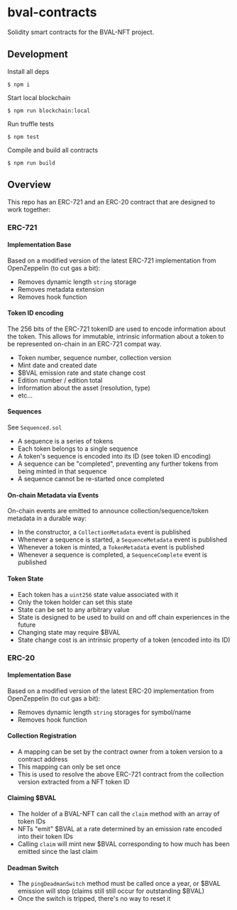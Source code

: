 # bval-contracts

Solidity smart contracts for the BVAL-NFT project.

## Development

Install all deps

```
$ npm i
```

Start local blockchain

```
$ npm run blockchain:local
```

Run truffle tests

```
$ npm test
```

Compile and build all contracts

```
$ npm run build
```

## Overview

This repo has an ERC-721 and an ERC-20 contract that are designed to work together:

### ERC-721

#### Implementation Base

Based on a modified version of the latest ERC-721 implementation from OpenZeppelin (to cut gas a bit):

* Removes dynamic length `string` storage
* Removes metadata extension
* Removes hook function

#### Token ID encoding

The 256 bits of the ERC-721 tokenID are used to encode information about the token. This allows for immutable, intrinsic information about a token to be represented on-chain in an ERC-721 compat way.

* Token number, sequence number, collection version
* Mint date and created date
* $BVAL emission rate and state change cost
* Edition number / edition total
* Information about the asset (resolution, type)
* etc...

#### Sequences

See `Sequenced.sol`

* A sequence is a series of tokens
* Each token belongs to a single sequence
* A token's sequence is encoded into its ID (see token ID encoding)
* A sequence can be "completed", preventing any further tokens from being minted in that sequence
* A sequence cannot be re-started once completed

#### On-chain Metadata via Events

On-chain events are emitted to announce collection/sequence/token metadata in a durable way:

* In the constructor, a `CollectionMetadata` event is published
* Whenever a sequence is started, a `SequenceMetadata` event is published
* Whenever a token is minted, a `TokenMetadata` event is published
* Whenever a sequence is completed, a `SequenceComplete` event is published

#### Token State

* Each token has a `uint256` state value associated with it
* Only the token holder can set this state
* State can be set to any arbitrary value
* State is designed to be used to build on and off chain experiences in the future
* Changing state may require $BVAL
* State change cost is an intrinsic property of a token (encoded into its ID)


### ERC-20

#### Implementation Base

Based on a modified version of the latest ERC-20 implementation from OpenZeppelin (to cut gas a bit):

* Removes dynamic length `string` storages for symbol/name
* Removes hook function

#### Collection Registration

* A mapping can be set by the contract owner from a token version to a contract address
* This mapping can only be set once
* This is used to resolve the above ERC-721 contract from the collection version extracted from a NFT token ID

#### Claiming $BVAL

* The holder of a BVAL-NFT can call the `claim` method with an array of token IDs
* NFTs "emit" $BVAL at a rate determined by an emission rate encoded into their token IDs
* Calling `claim` will mint new $BVAL corresponding to how much has been emitted since the last claim

#### Deadman Switch

* The `pingDeadmanSwitch` method must be called once a year, or $BVAL emission will stop (claims still still occur for outstanding $BVAL)
* Once the switch is tripped, there's no way to reset it
